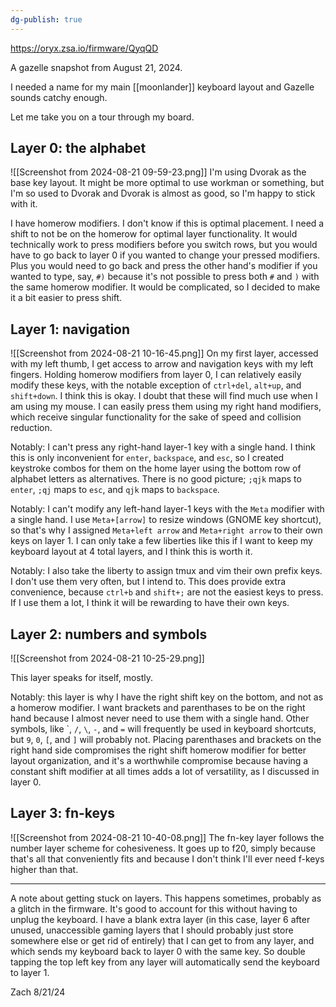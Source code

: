 ```yaml
---
dg-publish: true
---
```

https://oryx.zsa.io/firmware/QyqQD

A gazelle snapshot from August 21, 2024.

I needed a name for my main [[moonlander]] keyboard layout and Gazelle sounds catchy enough.

Let me take you on a tour through my board.

## Layer 0: the alphabet

![[Screenshot from 2024-08-21 09-59-23.png]]
I'm using Dvorak as the base key layout. It might be more optimal to use workman or something, but I'm so used to Dvorak and Dvorak is almost as good, so I'm happy to stick with it.

I have homerow modifiers. I don't know if this is optimal placement. I need a shift to not be on the homerow for optimal layer functionality. It would technically work to press modifiers before you switch rows, but you would have to go back to layer 0 if you wanted to change your pressed modifiers. Plus you would need to go back and press the other hand's modifier if you wanted to type, say, `#)` because it's not possible to press both `#` and `)` with the same homerow modifier. It would be complicated, so I decided to make it a bit easier to press shift.

## Layer 1: navigation

![[Screenshot from 2024-08-21 10-16-45.png]]
On my first layer, accessed with my left thumb, I get access to arrow and navigation keys with my left fingers. Holding homerow modifiers from layer 0, I can relatively easily modify these keys, with the notable exception of `ctrl+del`, `alt+up`, and `shift+down`. I think this is okay. I doubt that these will find much use when I am using my mouse. I can easily press them using my right hand modifiers, which receive singular functionality for the sake of speed and collision reduction.

Notably: I can't press any right-hand layer-1 key with a single hand. I think this is only inconvenient for `enter`, `backspace`, and `esc`, so I created keystroke combos for them on the home layer using the bottom row of alphabet letters as alternatives. There is no good picture; `;qjk` maps to `enter`, `;qj` maps to `esc`, and `qjk` maps to `backspace`.

Notably: I can't modify any left-hand layer-1 keys with the `Meta` modifier with a single hand. I use `Meta+[arrow]` to resize windows (GNOME key shortcut), so that's why I assigned `Meta+left arrow` and `Meta+right arrow` to their own keys on layer 1. I can only take a few liberties like this if I want to keep my keyboard layout at 4 total layers, and I think this is worth it.

Notably: I also take the liberty to assign tmux and vim their own prefix keys. I don't use them very often, but I intend to. This does provide extra convenience, because `ctrl+b` and `shift+;` are not the easiest keys to press. If I use them a lot, I think it will be rewarding to have their own keys.

## Layer 2: numbers and symbols 
![[Screenshot from 2024-08-21 10-25-29.png]]

This layer speaks for itself, mostly.

Notably: this layer is why I have the right shift key on the bottom, and not as a homerow modifier. I want brackets and parenthases to be on the right hand because I almost never need to use them with a single hand. Other symbols, like \`, `/`, `\`, `-`, and `=` will frequently be used in keyboard shortcuts, but `9`, `0`, `[`, and `]` will probably not. Placing parenthases and brackets on the right hand side compromises the right shift homerow modifier for better layout organization, and it's a worthwhile compromise because having a constant shift modifier at all times adds a lot of versatility, as I discussed in layer 0.

## Layer 3: fn-keys

![[Screenshot from 2024-08-21 10-40-08.png]]
The fn-key layer follows the number layer scheme for cohesiveness. It goes up to f20, simply because that's all that conveniently fits and because I don't think I'll ever need f-keys higher than that.

---

A note about getting stuck on layers. This happens sometimes, probably as a glitch in the firmware. It's good to account for this without having to unplug the keyboard. I have a blank extra layer (in this case, layer 6 after unused, unaccessible gaming layers that I should probably just store somewhere else or get rid of entirely) that I can get to from any layer, and which sends my keyboard back to layer 0 with the same key. So double tapping the top left key from any layer will automatically send the keyboard to layer 1.

Zach 8/21/24